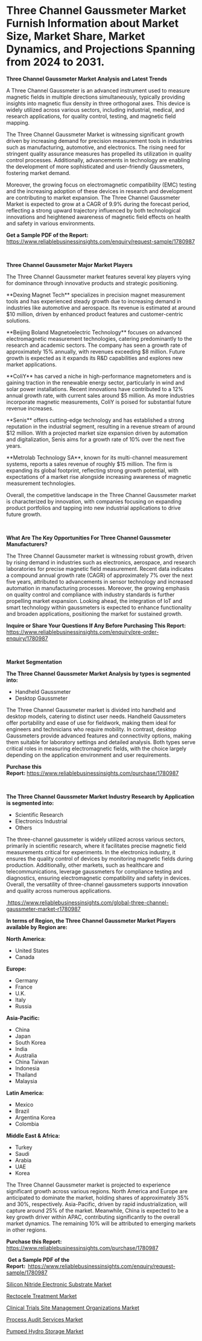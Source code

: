 <p><h1>Three Channel Gaussmeter Market Furnish Information about Market Size, Market Share, Market Dynamics, and Projections Spanning from 2024 to 2031.</h1></p><p><strong>Three Channel Gaussmeter Market Analysis and Latest Trends</strong></p>
<p><p>A Three Channel Gaussmeter is an advanced instrument used to measure magnetic fields in multiple directions simultaneously, typically providing insights into magnetic flux density in three orthogonal axes. This device is widely utilized across various sectors, including industrial, medical, and research applications, for quality control, testing, and magnetic field mapping.</p><p>The Three Channel Gaussmeter Market is witnessing significant growth driven by increasing demand for precision measurement tools in industries such as manufacturing, automotive, and electronics. The rising need for stringent quality assurance measures has propelled its utilization in quality control processes. Additionally, advancements in technology are enabling the development of more sophisticated and user-friendly Gaussmeters, fostering market demand.</p><p>Moreover, the growing focus on electromagnetic compatibility (EMC) testing and the increasing adoption of these devices in research and development are contributing to market expansion. The Three Channel Gaussmeter Market is expected to grow at a CAGR of 9.9% during the forecast period, reflecting a strong upward trajectory influenced by both technological innovations and heightened awareness of magnetic field effects on health and safety in various environments.</p></p>
<p><strong>Get a Sample PDF of the Report:&nbsp;</strong> <a href="https://www.reliablebusinessinsights.com/enquiry/request-sample/1780987?utm_campaign=75&utm_medium=2&utm_source=Github&utm_content=ia&utm_term=18122024&utm_id=three-channel-gaussmeter">https://www.reliablebusinessinsights.com/enquiry/request-sample/1780987</a></p>
<p>&nbsp;</p>
<p><strong>Three Channel Gaussmeter Major Market Players</strong></p>
<p><p>The Three Channel Gaussmeter market features several key players vying for dominance through innovative products and strategic positioning. </p><p>**Dexing Magnet Tech** specializes in precision magnet measurement tools and has experienced steady growth due to increasing demand in industries like automotive and aerospace. Its revenue is estimated at around $10 million, driven by enhanced product features and customer-centric solutions.</p><p>**Beijing Boland Magnetoelectric Technology** focuses on advanced electromagnetic measurement technologies, catering predominantly to the research and academic sectors. The company has seen a growth rate of approximately 15% annually, with revenues exceeding $8 million. Future growth is expected as it expands its R&D capabilities and explores new market applications.</p><p>**ColiY** has carved a niche in high-performance magnetometers and is gaining traction in the renewable energy sector, particularly in wind and solar power installations. Recent innovations have contributed to a 12% annual growth rate, with current sales around $5 million. As more industries incorporate magnetic measurements, ColiY is poised for substantial future revenue increases.</p><p>**Senis** offers cutting-edge technology and has established a strong reputation in the industrial segment, resulting in a revenue stream of around $12 million. With a projected market size expansion driven by automation and digitalization, Senis aims for a growth rate of 10% over the next five years.</p><p>**Metrolab Technology SA**, known for its multi-channel measurement systems, reports a sales revenue of roughly $15 million. The firm is expanding its global footprint, reflecting strong growth potential, with expectations of a market rise alongside increasing awareness of magnetic measurement technologies.</p><p>Overall, the competitive landscape in the Three Channel Gaussmeter market is characterized by innovation, with companies focusing on expanding product portfolios and tapping into new industrial applications to drive future growth.</p></p>
<p>&nbsp;</p>
<p><strong>What Are The Key Opportunities For Three Channel Gaussmeter Manufacturers?</strong></p>
<p><p>The Three Channel Gaussmeter market is witnessing robust growth, driven by rising demand in industries such as electronics, aerospace, and research laboratories for precise magnetic field measurement. Recent data indicates a compound annual growth rate (CAGR) of approximately 7% over the next five years, attributed to advancements in sensor technology and increased automation in manufacturing processes. Moreover, the growing emphasis on quality control and compliance with industry standards is further propelling market expansion. Looking ahead, the integration of IoT and smart technology within gaussmeters is expected to enhance functionality and broaden applications, positioning the market for sustained growth.</p></p>
<p><strong>Inquire or Share Your Questions If Any Before Purchasing This Report:</strong> <a href="https://www.reliablebusinessinsights.com/enquiry/pre-order-enquiry/1780987?utm_campaign=75&utm_medium=2&utm_source=Github&utm_content=ia&utm_term=18122024&utm_id=three-channel-gaussmeter">https://www.reliablebusinessinsights.com/enquiry/pre-order-enquiry/1780987</a></p>
<p>&nbsp;</p>
<p><strong>Market Segmentation</strong></p>
<p><strong>The Three Channel Gaussmeter Market Analysis by types is segmented into:</strong></p>
<p><ul><li>Handheld Gaussmeter</li><li>Desktop Gaussmeter</li></ul></p>
<p><p>The Three Channel Gaussmeter market is divided into handheld and desktop models, catering to distinct user needs. Handheld Gaussmeters offer portability and ease of use for fieldwork, making them ideal for engineers and technicians who require mobility. In contrast, desktop Gaussmeters provide advanced features and connectivity options, making them suitable for laboratory settings and detailed analysis. Both types serve critical roles in measuring electromagnetic fields, with the choice largely depending on the application environment and user requirements.</p></p>
<p><strong>Purchase this Report:&nbsp;</strong><a href="https://www.reliablebusinessinsights.com/purchase/1780987?utm_campaign=75&utm_medium=2&utm_source=Github&utm_content=ia&utm_term=18122024&utm_id=three-channel-gaussmeter">https://www.reliablebusinessinsights.com/purchase/1780987</a></p>
<p>&nbsp;</p>
<p><strong>The Three Channel Gaussmeter Market Industry Research by Application is segmented into:</strong></p>
<p><ul><li>Scientific Research</li><li>Electronics Industrial</li><li>Others</li></ul></p>
<p><p>The three-channel gaussmeter is widely utilized across various sectors, primarily in scientific research, where it facilitates precise magnetic field measurements critical for experiments. In the electronics industry, it ensures the quality control of devices by monitoring magnetic fields during production. Additionally, other markets, such as healthcare and telecommunications, leverage gaussmeters for compliance testing and diagnostics, ensuring electromagnetic compatibility and safety in devices. Overall, the versatility of three-channel gaussmeters supports innovation and quality across numerous applications.</p></p>
<p><a href="https://www.reliablebusinessinsights.com/global-three-channel-gaussmeter-market-r1780987?utm_campaign=75&utm_medium=2&utm_source=Github&utm_content=ia&utm_term=18122024&utm_id=three-channel-gaussmeter">&nbsp;https://www.reliablebusinessinsights.com/global-three-channel-gaussmeter-market-r1780987</a></p>
<p><strong>In terms of Region, the Three Channel Gaussmeter Market Players available by Region are:</strong></p>
<p>
    <p> <strong> North America: </strong>
        <ul>
            <li>United States</li>
            <li>Canada</li>
        </ul>
        </p> 
    <p> <strong> Europe: </strong>
        <ul>
            <li>Germany</li>
            <li>France</li>
            <li>U.K.</li>
            <li>Italy</li>
            <li>Russia</li>
        </ul>
        </p> 
    <p> <strong> Asia-Pacific: </strong>
        <ul>
            <li>China</li>
            <li>Japan</li>
            <li>South Korea</li>
            <li>India</li>
            <li>Australia</li>
            <li>China Taiwan</li>
            <li>Indonesia</li>
            <li>Thailand</li>
            <li>Malaysia</li>
        </ul>
        </p> 
    <p> <strong> Latin America: </strong>
        <ul>
            <li>Mexico</li>
            <li>Brazil</li>
            <li>Argentina Korea</li>
            <li>Colombia</li>
        </ul>
        </p> 
    <p> <strong> Middle East & Africa: </strong>
        <ul>
            <li>Turkey</li>
            <li>Saudi</li>
            <li>Arabia</li>
            <li>UAE</li>
            <li>Korea</li>
        </ul>
    </p>
    </p>
<p><p>The Three Channel Gaussmeter market is projected to experience significant growth across various regions. North America and Europe are anticipated to dominate the market, holding shares of approximately 35% and 30%, respectively. Asia-Pacific, driven by rapid industrialization, will capture around 25% of the market. Meanwhile, China is expected to be a key growth driver within APAC, contributing significantly to the overall market dynamics. The remaining 10% will be attributed to emerging markets in other regions.</p></p>
<p><strong>Purchase this Report: </strong><a href="https://www.reliablebusinessinsights.com/purchase/1780987?utm_campaign=75&utm_medium=2&utm_source=Github&utm_content=ia&utm_term=18122024&utm_id=three-channel-gaussmeter">https://www.reliablebusinessinsights.com/purchase/1780987</a></p>
<p>&nbsp;<strong>Get a Sample PDF of the Report:&nbsp;&nbsp;</strong><a href="https://www.reliablebusinessinsights.com/enquiry/request-sample/1780987?utm_campaign=75&utm_medium=2&utm_source=Github&utm_content=ia&utm_term=18122024&utm_id=three-channel-gaussmeter">https://www.reliablebusinessinsights.com/enquiry/request-sample/1780987</a></p>
<p><strong></strong></p>
<p><p><a href="https://github.com/shondapmbau/Market-Research-Report-List-1/blob/main/silicon-nitride-electronic-substrate-market.md?utm_campaign=75&utm_medium=2&utm_source=Github&utm_content=ia&utm_term=18122024&utm_id=three-channel-gaussmeter">Silicon Nitride Electronic Substrate Market</a></p><p><a href="https://www.linkedin.com/pulse/revenue-demand-forecast-rectocele-treatment-industry-projected-nmqwf?utm_campaign=75&utm_medium=2&utm_source=Github&utm_content=ia&utm_term=18122024&utm_id=three-channel-gaussmeter">Rectocele Treatment Market</a></p><p><a href="https://github.com/MonroeBullock54/Market-Research-Report-List-1/blob/main/clinical-trials-site-management-organizations-market.md?utm_campaign=75&utm_medium=2&utm_source=Github&utm_content=ia&utm_term=18122024&utm_id=three-channel-gaussmeter">Clinical Trials Site Management Organizations Market</a></p><p><a href="https://www.linkedin.com/pulse/process-audit-services-market-report-company-profiles-share-qdpqf?utm_campaign=75&utm_medium=2&utm_source=Github&utm_content=ia&utm_term=18122024&utm_id=three-channel-gaussmeter">Process Audit Services Market</a></p><p><a href="https://www.linkedin.com/pulse/future-pumped-hydro-storage-market-trends-revenue-forecast-c69qf?utm_campaign=75&utm_medium=2&utm_source=Github&utm_content=ia&utm_term=18122024&utm_id=three-channel-gaussmeter">Pumped Hydro Storage Market</a></p></p>